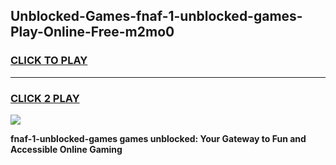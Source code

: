 
## Unblocked-Games-fnaf-1-unblocked-games-Play-Online-Free-m2mo0
<h3>
<a href="https://premium76.site?title=fnaf-1-unblocked-games&ref=26A">CLICK TO PLAY</a></h3>
<hr>

<h3>
<a href="https://premium76.site?title=fnaf-1-unblocked-games&ref=26A">CLICK 2 PLAY</a>
  
</h3>

<a href="https://premium76.site?title=fnaf-1-unblocked-games&ref=26A"><img src="https://clearcache.store/games.png"></a>


**fnaf-1-unblocked-games games unblocked: Your Gateway to Fun and Accessible Online Gaming**
